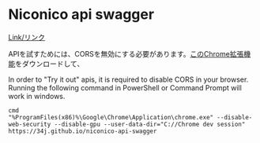 # Niconico api swagger

[Link/リンク](https://34j.github.io/niconico-api-swagger/)

APIを試すためには、CORSを無効にする必要があります。[このChrome拡張機能](https://chrome.google.com/webstore/detail/cross-domain-cors/mjhpgnbimicffchbodmgfnemoghjakai)をダウンロードして、

In order to "Try it out" apis, it is required to disable CORS in your browser. Running the following command in PowerShell or Command Prompt will work in windows.

```shell
cmd
"%ProgramFiles(x86)%\Google\Chrome\Application\chrome.exe" --disable-web-security --disable-gpu --user-data-dir="C://Chrome dev session" https://34j.github.io/niconico-api-swagger
```
